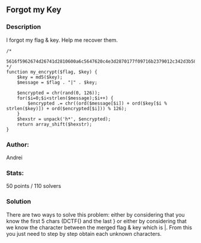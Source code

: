 ## Forgot my Key

### Description
I forgot my flag & key. Help me recover them.
```
/* 
	5616f5962674d26741d2810600a6c5647620c4e3d2870177f09716b2379012c342d3b584c5672195d653722443f1c39254360007010381b721c741a532b03504d2849382d375c0d6806251a2946335a67365020100f160f17640c6a05583f49645d3b557856221b2
*/
function my_encrypt($flag, $key) {
	$key = md5($key);
	$message = $flag . "|" . $key;

	$encrypted = chr(rand(0, 126));
	for($i=0;$i<strlen($message);$i++) {
		$encrypted .= chr((ord($message[$i]) + ord($key[$i % strlen($key)]) + ord($encrypted[$i])) % 126);
	}
	$hexstr = unpack('h*', $encrypted);
	return array_shift($hexstr);
}
```

### Author: 
Andrei

### Stats: 
50 points / 110 solvers

### Solution

There are two ways to solve this problem: either by considering that you know the first 5 chars (DCTF{) and the last } or either by considering that we know the character between the merged flag & key which is |. From this you just need to step by step obtain each unknown characters.
